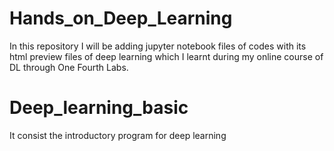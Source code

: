 # Hands_on_Deep_Learning

In this repository I will be adding jupyter notebook files of codes with its html preview files of deep learning which I learnt during my online course of DL through One Fourth Labs.

# Deep_learning_basic 

It consist the introductory program for deep learning 
